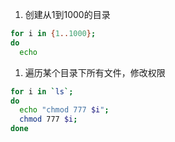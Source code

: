 1. 创建从1到1000的目录
```bash
for i in {1..1000};
do
  echo 
```
1. 遍历某个目录下所有文件，修改权限
```bash
for i in `ls`;
do 
  echo "chmod 777 $i";
  chmod 777 $i;
done
```

